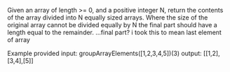 Given an array of length >= 0, and a positive integer N, return the contents of the array divided into N equally sized arrays.
Where the size of the original array cannot be divided equally by N the final part should have a length equal to the remainder.
...final part? i took this to mean last element of array

Example provided input: groupArrayElements([1,2,3,4,5])(3) output: [[1,2],[3,4],[5]]
